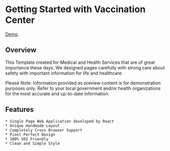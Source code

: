 # Getting Started with Vaccination Center

[Demo](https://github.com/facebook/create-react-app).

## Overview
This Template created for Medical and Health Services that are of great importance these days. We designed pages carefully with strong care about safety with important information for life and healthcare.

Please Note: Information provided as preview content is for demonstration purposes only. Refer to your local government and/or health organizations for the most accurate and up-to-date information.

## Features
    * Single Page Web Application developed by React
    * Unique Handmade Layout
    * Completely Cross Browser Support
    * Pixel Perfect Design
    * 100% SEO Friendly
    * Clean and Simple Style
